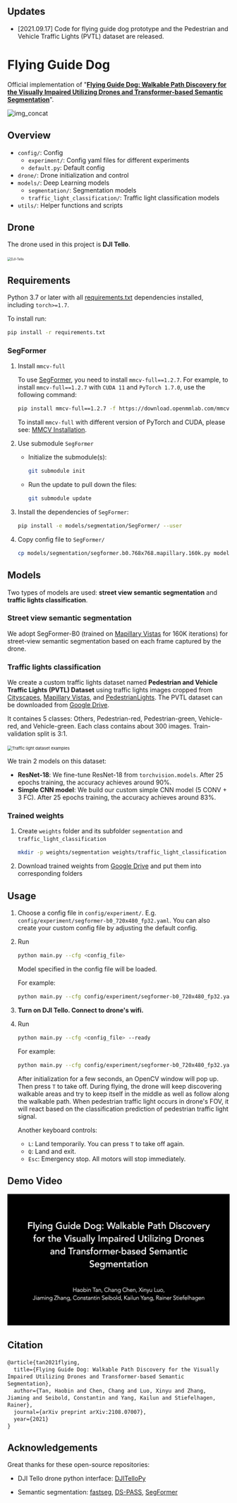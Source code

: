 ## Updates

- [2021.09.17] Code for flying guide dog prototype and the Pedestrian and Vehicle Traffic Lights (PVTL) dataset are released.

# Flying Guide Dog

Official implementation of "**[Flying Guide Dog: Walkable Path Discovery for the Visually Impaired Utilizing Drones and Transformer-based Semantic Segmentation](https://arxiv.org/abs/2108.07007)**".

![img_concat](assets/paper_banner.png)



## Overview

- `config/`: Config
  - `experiment/`: Config yaml files for different experiments
  - `default.py`: Default config
- `drone/`: Drone initialization and control
- `models/`: Deep Learning models
  - `segmentation/`: Segmentation models
  - `traffic_light_classification/`: Traffic light classification models
- `utils/`: Helper functions and scripts



## Drone

The drone used in this project is **DJI Tello**.

<img src="/Users/EckoTan/Documents/cvhci_project/ROBIO/walkable-path-discovery-utilizing-drones/assets/DJI-Tello.png" alt="DJI-Tello" style="zoom: 50%;" />



## Requirements

Python 3.7 or later with all [requirements.txt](./requirements.txt) dependencies installed, including `torch>=1.7`. 

To install run:

```bash
pip install -r requirements.txt
```

### SegFormer

1. Install `mmcv-full`

   To use [SegFormer](https://github.com/NVlabs/SegFormer), you need to install `mmcv-full==1.2.7`. For example, to install `mmcv-full==1.2.7` with `CUDA 11` and `PyTorch 1.7.0`, use the following command:

   ```bash
   pip install mmcv-full==1.2.7 -f https://download.openmmlab.com/mmcv/dist/cu110/torch1.7.0/index.html
   ```

   To install `mmcv-full` with different version of PyTorch and CUDA, please see: [MMCV Installation](https://mmcv.readthedocs.io/en/latest/get_started/installation.html).

2. Use submodule `SegFormer` 

   - Initialize the submodule(s):

     ```bash
     git submodule init
     ```

   - Run the update to pull down the files:

     ```bash
     git submodule update
     ```

3. Install the dependencies of `SegFormer`:

   ```bash
   pip install -e models/segmentation/SegFormer/ --user
   ```

4. Copy config file to `SegFormer/`

   ```bash
   cp models/segmentation/segformer.b0.768x768.mapillary.160k.py models/segmentation/SegFormer/local_configs/segformer/B0
   ```



## Models

Two types of models are used: **street view semantic segmentation** and **traffic lights classification**.

### Street view semantic segmentation

We adopt SegFormer-B0 (trained on [Mapillary Vistas](https://www.mapillary.com/dataset/vistas) for 160K iterations) for street-view semantic segmentation based on each frame captured by the drone.

### Traffic lights classification

We create a custom traffic lights dataset named **Pedestrian and Vehicle Traffic Lights (PVTL) Dataset** using traffic lights images cropped from  [Cityscapes](https://www.cityscapes-dataset.com/), [Mapillary Vistas](https://www.mapillary.com/dataset/vistas), and [PedestrianLights](https://www.uni-muenster.de/PRIA/en/forschung/index.shtml). The PVTL dataset can be downloaded from [Google Drive](https://drive.google.com/drive/folders/1UFcr-b4Ci5BsA72TZWJ77n-J3aneli6l?usp=sharing).

It containes 5 classes: Others, Pedestrian-red, Pedestrian-green, Vehicle-red, and Vehicle-green. Each class contains about 300 images. Train-validation split is 3:1.

<img src="/Users/EckoTan/Documents/cvhci_project/ROBIO/walkable-path-discovery-utilizing-drones/assets/traffic_light_eg.png" alt="Traffic light dataset examples" style="zoom: 67%;" />

We train 2 models on this dataset:

- **ResNet-18**: We fine-tune ResNet-18 from `torchvision.models`. After 25 epochs training, the accuracy achieves around 90%.
- **Simple CNN model**: We build our custom simple CNN model (5 CONV + 3 FC). After 25 epochs training, the accuracy achieves around 83%.

### Trained weights

1. Create `weights` folder and its subfolder `segmentation` and `traffic_light_classification`

   ```bash
   mkdir -p weights/segmentation weights/traffic_light_classification
   ```

2. Download trained weights from [Google Drive](https://drive.google.com/drive/folders/1efvfGxh2f1nCppO9YaPn6SyUQjG--QkC?usp=sharing) and put them into corresponding folders

    

## Usage

1. Choose a config file in `config/experiment/`. E.g. `config/experiment/segformer-b0_720x480_fp32.yaml`. You can also create your custom config file by adjusting the default config.

2. Run

   ```bash
   python main.py --cfg <config_file>
   ```

   Model specified in the config file will be loaded.

   For example:

   ```bash
   python main.py --cfg config/experiment/segformer-b0_720x480_fp32.yaml
   ```

3. **Turn on DJI Tello. Connect to drone's wifi.** 

4. Run

   ```bash
   python main.py --cfg <config_file> --ready
   ```

   For example:

   ```bash
   python main.py --cfg config/experiment/segformer-b0_720x480_fp32.yaml --ready
   ```

   After initialization for a few seconds, an OpenCV window will pop up. Then press `T` to take off. During flying, the drone will keep discovering walkable areas and try to keep itself in the middle as well as follow along the walkable path. When pedestrian traffic light occurs in drone's FOV, it will react based on the classification prediction of pedestrian traffic light signal.

   Another keyboard controls:

   - `L`: Land temporarily. You can press `T` to take off again.
   - `Q`: Land and exit.
   - `Esc`: Emergency stop. All motors will stop immediately.

## Demo Video

[![Video](assets/drone_demo_video_cover.png)](https://youtu.be/lBYnu3mm6pY "Video on Youtube")

## Citation

```
@article{tan2021flying,
  title={Flying Guide Dog: Walkable Path Discovery for the Visually Impaired Utilizing Drones and Transformer-based Semantic Segmentation},
  author={Tan, Haobin and Chen, Chang and Luo, Xinyu and Zhang, Jiaming and Seibold, Constantin and Yang, Kailun and Stiefelhagen, Rainer},
  journal={arXiv preprint arXiv:2108.07007},
  year={2021}
}
```

## Acknowledgements

Great thanks for these open-source repositories: 

- DJI Tello drone python interface: [DJITelloPy](https://github.com/damiafuentes/DJITelloPy)

- Semantic segmentation: [fastseg](https://github.com/ekzhang/fastseg), [DS-PASS](https://github.com/elnino9ykl/DS-PASS), [SegFormer](https://github.com/NVlabs/SegFormer)
